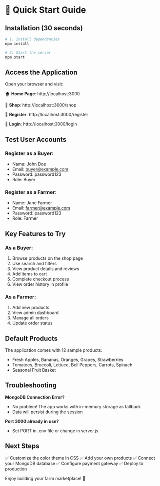 # 🚀 Quick Start Guide

## Installation (30 seconds)

```bash
# 1. Install dependencies
npm install

# 2. Start the server
npm start
```

## Access the Application

Open your browser and visit:

🏠 **Home Page**: http://localhost:3000

🛒 **Shop**: http://localhost:3000/shop

👤 **Register**: http://localhost:3000/register

🔐 **Login**: http://localhost:3000/login

## Test User Accounts

### Register as a Buyer:
- Name: John Doe
- Email: buyer@example.com
- Password: password123
- Role: Buyer

### Register as a Farmer:
- Name: Jane Farmer
- Email: farmer@example.com
- Password: password123
- Role: Farmer

## Key Features to Try

### As a Buyer:
1. Browse products on the shop page
2. Use search and filters
3. View product details and reviews
4. Add items to cart
5. Complete checkout process
6. View order history in profile

### As a Farmer:
1. Add new products
2. View admin dashboard
3. Manage all orders
4. Update order status

## Default Products

The application comes with 12 sample products:
- Fresh Apples, Bananas, Oranges, Grapes, Strawberries
- Tomatoes, Broccoli, Lettuce, Bell Peppers, Carrots, Spinach
- Seasonal Fruit Basket

## Troubleshooting

**MongoDB Connection Error?**
- No problem! The app works with in-memory storage as fallback
- Data will persist during the session

**Port 3000 already in use?**
- Set PORT in .env file or change in server.js

## Next Steps

✅ Customize the color theme in CSS
✅ Add your own products
✅ Connect your MongoDB database
✅ Configure payment gateway
✅ Deploy to production

Enjoy building your farm marketplace! 🌱
